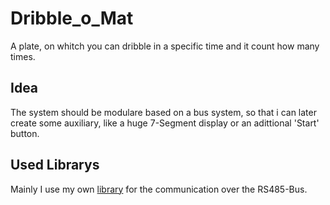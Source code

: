 # Dribble_o_Mat
A plate, on whitch you can dribble in a specific time and it count how many times.

## Idea
The system should be modulare based on a bus system, so that i can later create some auxiliary, like a huge 7-Segment display or an adittional 'Start' button.

## Used Librarys
Mainly I use my own [library](https://github.com/Manfe07/RS485_Ardunio-library) for the communication over the RS485-Bus.
